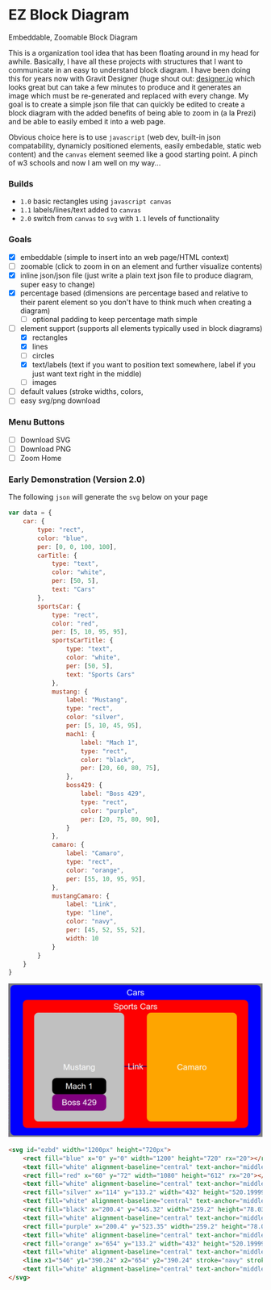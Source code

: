 # EZ Block Diagram
Embeddable, Zoomable Block Diagram

This is a organization tool idea that has been floating around in my head for awhile. Basically, I have all these projects with structures that I want to communicate in an easy to understand block diagram. I have been doing this for years now with Gravit Designer (huge shout out: [designer.io](https://designer.io) which looks great but can take a few minutes to produce and it generates an image which must be re-generated and replaced with every change. My goal is to create a simple json file that can quickly be edited to create a block diagram with the added benefits of being able to zoom in (a la Prezi) and be able to easily embed it into a web page.

Obvious choice here is to use `javascript` (web dev, built-in json compatability, dynamicly positioned elements, easily embedable, static web content) and the `canvas` element seemed like a good starting point. A pinch of w3 schools and now I am well on my way...

### Builds
- `1.0` basic rectangles using `javascript canvas`
- `1.1` labels/lines/text added to `canvas`
- `2.0` switch from `canvas` to `svg` with `1.1` levels of functionality

### Goals
- [x] embeddable (simple to insert into an web page/HTML context)
- [ ] zoomable (click to zoom in on an element and further visualize contents)
- [x] inline json/json file (just write a plain text json file to produce diagram, super easy to change)
- [x] percentage based (dimensions are percentage based and relative to their parent element so you don't have to think much when creating a diagram)
    - [ ] optional padding to keep percentage math simple
- [ ] element support (supports all elements typically used in block diagrams)
    - [x] rectangles
    - [x] lines
    - [ ] circles
    - [x] text/labels (text if you want to position text somewhere, label if you just want text right in the middle)
    - [ ] images
- [ ] default values (stroke widths, colors, 
- [ ] easy svg/png download

### Menu Buttons
- [ ] Download SVG
- [ ] Download PNG
- [ ] Zoom Home

### Early Demonstration (Version 2.0)
The following `json` will generate the `svg` below on your page

```javascript
var data = {
    car: {
        type: "rect",
        color: "blue",
        per: [0, 0, 100, 100],
        carTitle: {
            type: "text",
            color: "white",
            per: [50, 5],
            text: "Cars"
        },
        sportsCar: {
            type: "rect",
            color: "red",
            per: [5, 10, 95, 95],
            sportsCarTitle: {
                type: "text",
                color: "white",
                per: [50, 5],
                text: "Sports Cars"
            },
            mustang: {
                label: "Mustang",
                type: "rect",
                color: "silver",
                per: [5, 10, 45, 95],
                mach1: {
                    label: "Mach 1",
                    type: "rect",
                    color: "black",
                    per: [20, 60, 80, 75],
                },
                boss429: {
                    label: "Boss 429",
                    type: "rect",
                    color: "purple",
                    per: [20, 75, 80, 90],
                }
            },
            camaro: {
                label: "Camaro",
                type: "rect",
                color: "orange",
                per: [55, 10, 95, 95],
            },
            mustangCamaro: {
                label: "Link",
                type: "line",
                color: "navy",
                per: [45, 52, 55, 52],
                width: 10
            }
        }
    }
}
```

![Demo 2.0](/demo-2.0.jpg)

```html
<svg id="ezbd" width="1200px" height="720px">
    <rect fill="blue" x="0" y="0" width="1200" height="720" rx="20"></rect>
    <text fill="white" alignment-baseline="central" text-anchor="middle" font-size="40px" x="600" y="36">Cars</text>
    <rect fill="red" x="60" y="72" width="1080" height="612" rx="20"></rect>
    <text fill="white" alignment-baseline="central" text-anchor="middle" font-size="40px" x="600" y="102.6">Sports Cars</text>
    <rect fill="silver" x="114" y="133.2" width="432" height="520.1999999999999" rx="20"></rect>
    <text fill="white" alignment-baseline="central" text-anchor="middle" font-size="40px" x="330" y="393.29999999999995">Mustang</text>
    <rect fill="black" x="200.4" y="445.32" width="259.2" height="78.03" rx="20"></rect>
    <text fill="white" alignment-baseline="central" text-anchor="middle" font-size="40px" x="330" y="484.335">Mach 1</text>
    <rect fill="purple" x="200.4" y="523.35" width="259.2" height="78.03" rx="20"></rect>
    <text fill="white" alignment-baseline="central" text-anchor="middle" font-size="40px" x="330" y="562.365">Boss 429</text>
    <rect fill="orange" x="654" y="133.2" width="432" height="520.1999999999999" rx="20"></rect>
    <text fill="white" alignment-baseline="central" text-anchor="middle" font-size="40px" x="870" y="393.29999999999995">Camaro</text>
    <line x1="546" y1="390.24" x2="654" y2="390.24" stroke="navy" stroke-width="4px"></line>
    <text fill="white" alignment-baseline="central" text-anchor="middle" font-size="40px" x="600" y="390.24">Link</text>
</svg>
```

